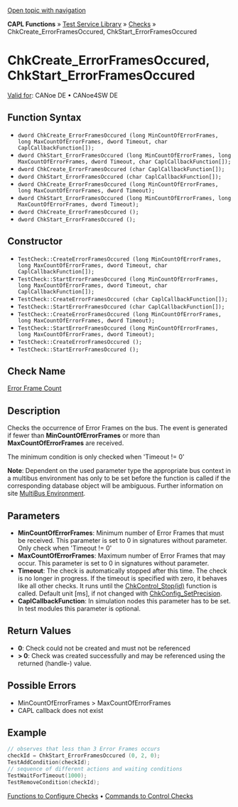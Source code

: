 [Open topic with navigation](../../../../../CANoeDEFamily.htm#Topics/CAPLFunctions/Test/Functions/CAPLfunctionChkCreateErrorFramesOccured.md)

**CAPL Functions** » [Test Service Library](../CAPLfunctionsTSLOverview.md) » [Checks](../CAPLfunctionsTSLCheckOverview.md) » ChkCreate_ErrorFramesOccured, ChkStart_ErrorFramesOccured

# ChkCreate_ErrorFramesOccured, ChkStart_ErrorFramesOccured

[Valid for](../../../Shared/FeatureAvailability.md): CANoe DE • CANoe4SW DE

## Function Syntax

- `dword ChkCreate_ErrorFramesOccured (long MinCountOfErrorFrames, long MaxCountOfErrorFrames, dword Timeout, char CaplCallbackFunction[]);`
- `dword ChkStart_ErrorFramesOccured (long MinCountOfErrorFrames, long MaxCountOfErrorFrames, dword Timeout, char CaplCallbackFunction[]);`
- `dword ChkCreate_ErrorFramesOccured (char CaplCallbackFunction[]);`
- `dword ChkStart_ErrorFramesOccured (char CaplCallbackFunction[]);`
- `dword ChkCreate_ErrorFramesOccured (long MinCountOfErrorFrames, long MaxCountOfErrorFrames, dword Timeout);`
- `dword ChkStart_ErrorFramesOccured (long MinCountOfErrorFrames, long MaxCountOfErrorFrames, dword Timeout);`
- `dword ChkCreate_ErrorFramesOccured ();`
- `dword ChkStart_ErrorFramesOccured ();`

## Constructor

- `TestCheck::CreateErrorFramesOccured (long MinCountOfErrorFrames, long MaxCountOfErrorFrames, dword Timeout, char CaplCallbackFunction[]);`
- `TestCheck::StartErrorFramesOccured (long MinCountOfErrorFrames, long MaxCountOfErrorFrames, dword Timeout, char CaplCallbackFunction[]);`
- `TestCheck::CreateErrorFramesOccured (char CaplCallbackFunction[]);`
- `TestCheck::StartErrorFramesOccured (char CaplCallbackFunction[]);`
- `TestCheck::CreateErrorFramesOccured (long MinCountOfErrorFrames, long MaxCountOfErrorFrames, dword Timeout);`
- `TestCheck::StartErrorFramesOccured (long MinCountOfErrorFrames, long MaxCountOfErrorFrames, dword Timeout);`
- `TestCheck::CreateErrorFramesOccured ();`
- `TestCheck::StartErrorFramesOccured ();`

## Check Name

[Error Frame Count](../../../TestCommands/CheckDescriptions/CDErrorFrameCount.md)

## Description

Checks the occurrence of Error Frames on the bus. The event is generated if fewer than **MinCountOfErrorFrames** or more than **MaxCountOfErrorFrames** are received.

The minimum condition is only checked when 'Timeout != 0'

**Note**: Dependent on the used parameter type the appropriate bus context in a multibus environment has only to be set before the function is called if the corresponding database object will be ambiguous. Further information on site [MultiBus Environment](../../../Shared/CAPL/General/TestMultiBusEnvironment.md).

## Parameters

- **MinCountOfErrorFrames**: Minimum number of Error Frames that must be received. This parameter is set to 0 in signatures without parameter. Only check when 'Timeout != 0'
- **MaxCountOfErrorFrames**: Maximum number of Error Frames that may occur. This parameter is set to 0 in signatures without parameter.
- **Timeout**: The check is automatically stopped after this time. The check is no longer in progress. If the timeout is specified with zero, it behaves like all other checks. It runs until the [ChkControl_Stop(id)](CAPLfunctionChkControlStop.md) function is called. Default unit [ms], if not changed with [ChkConfig_SetPrecision](CAPLfunctionChkConfigSetPrecision.md).
- **CaplCallbackFunction**: In simulation nodes this parameter has to be set. In test modules this parameter is optional.

## Return Values

- **0**: Check could not be created and must not be referenced
- **> 0**: Check was created successfully and may be referenced using the returned (handle-) value.

## Possible Errors

- MinCountOfErrorFrames > MaxCountOfErrorFrames
- CAPL callback does not exist

## Example

```c
// observes that less than 3 Error Frames occurs
checkId = ChkStart_ErrorFramesOccured (0, 2, 0);
TestAddCondition(checkId);
// sequence of different actions and waiting conditions
TestWaitForTimeout(1000);
TestRemoveCondition(checkId);
```

[Functions to Configure Checks](../CAPLfunctionsTSLConfigurationFunctions.md) • [Commands to Control Checks](../CAPLfunctionsTSLCheckControlCommands.md)
